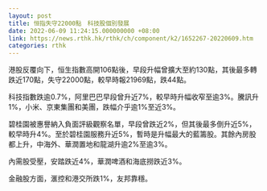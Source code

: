 ```yaml
---
layout: post
title: 恒指失守22000點　科技股個別發展
date: 2022-06-09 11:24:15.000000000 +08:00
link: https://news.rthk.hk/rthk/ch/component/k2/1652267-20220609.htm
categories: rthk
---
```


港股反覆向下，恒生指數高開106點後，早段升幅曾擴大至約130點，其後最多轉跌近170點，失守22000點，較早時報21969點，跌44點。

科技指數跌逾0.7%，阿里巴巴早段曾升近7%，較早時升幅收窄至逾3%。騰訊升1%，小米、京東集團和美團，跌幅介乎逾1%至近3%。

碧桂園被惠譽納入負面評級觀察名單，早段曾跌近2%，但其後最多倒升近5%，較早時升4%。至於碧桂園服務升近5%，暫時是升幅最大的藍籌股。其餘內房股都上升，中海外、華潤置地和龍湖升逾2%至逾3%。

內需股受壓，安踏跌近4%，華潤啤酒和海底撈跌近3%。

金融股方面，滙控和港交所跌1%，友邦靠穩。
